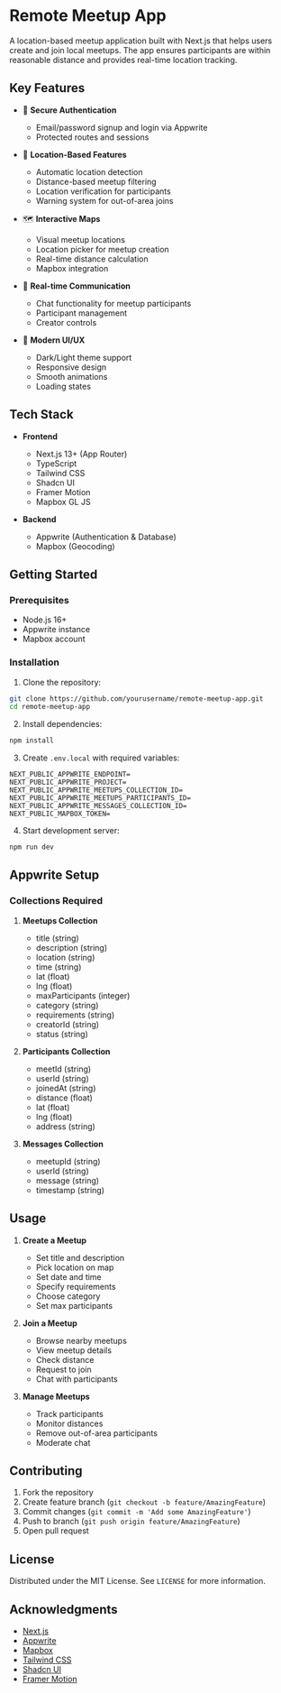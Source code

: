 # Remote Meetup App

A location-based meetup application built with Next.js that helps users create and join local meetups. The app ensures participants are within reasonable distance and provides real-time location tracking.

## Key Features

- 🔐 **Secure Authentication**
  - Email/password signup and login via Appwrite
  - Protected routes and sessions

- 📍 **Location-Based Features**
  - Automatic location detection
  - Distance-based meetup filtering
  - Location verification for participants
  - Warning system for out-of-area joins

- 🗺️ **Interactive Maps**
  - Visual meetup locations
  - Location picker for meetup creation
  - Real-time distance calculation
  - Mapbox integration

- 💬 **Real-time Communication**
  - Chat functionality for meetup participants
  - Participant management
  - Creator controls

- 🎨 **Modern UI/UX**
  - Dark/Light theme support
  - Responsive design
  - Smooth animations
  - Loading states

## Tech Stack

- **Frontend**
  - Next.js 13+ (App Router)
  - TypeScript
  - Tailwind CSS
  - Shadcn UI
  - Framer Motion
  - Mapbox GL JS

- **Backend**
  - Appwrite (Authentication & Database)
  - Mapbox (Geocoding)

## Getting Started

### Prerequisites
- Node.js 16+
- Appwrite instance
- Mapbox account

### Installation

1. Clone the repository:
```bash
git clone https://github.com/yourusername/remote-meetup-app.git
cd remote-meetup-app
```

2. Install dependencies:
```bash
npm install
```

3. Create `.env.local` with required variables:
```env
NEXT_PUBLIC_APPWRITE_ENDPOINT=
NEXT_PUBLIC_APPWRITE_PROJECT=
NEXT_PUBLIC_APPWRITE_MEETUPS_COLLECTION_ID=
NEXT_PUBLIC_APPWRITE_MEETUPS_PARTICIPANTS_ID=
NEXT_PUBLIC_APPWRITE_MESSAGES_COLLECTION_ID=
NEXT_PUBLIC_MAPBOX_TOKEN=
```

4. Start development server:
```bash
npm run dev
```

## Appwrite Setup

### Collections Required

1. **Meetups Collection**
   - title (string)
   - description (string)
   - location (string)
   - time (string)
   - lat (float)
   - lng (float)
   - maxParticipants (integer)
   - category (string)
   - requirements (string)
   - creatorId (string)
   - status (string)

2. **Participants Collection**
   - meetId (string)
   - userId (string)
   - joinedAt (string)
   - distance (float)
   - lat (float)
   - lng (float)
   - address (string)

3. **Messages Collection**
   - meetupId (string)
   - userId (string)
   - message (string)
   - timestamp (string)

## Usage

1. **Create a Meetup**
   - Set title and description
   - Pick location on map
   - Set date and time
   - Specify requirements
   - Choose category
   - Set max participants

2. **Join a Meetup**
   - Browse nearby meetups
   - View meetup details
   - Check distance
   - Request to join
   - Chat with participants

3. **Manage Meetups**
   - Track participants
   - Monitor distances
   - Remove out-of-area participants
   - Moderate chat

## Contributing

1. Fork the repository
2. Create feature branch (`git checkout -b feature/AmazingFeature`)
3. Commit changes (`git commit -m 'Add some AmazingFeature'`)
4. Push to branch (`git push origin feature/AmazingFeature`)
5. Open pull request

## License

Distributed under the MIT License. See `LICENSE` for more information.

## Acknowledgments

- [Next.js](https://nextjs.org/)
- [Appwrite](https://appwrite.io/)
- [Mapbox](https://www.mapbox.com/)
- [Tailwind CSS](https://tailwindcss.com/)
- [Shadcn UI](https://ui.shadcn.com/)
- [Framer Motion](https://www.framer.com/motion/)
